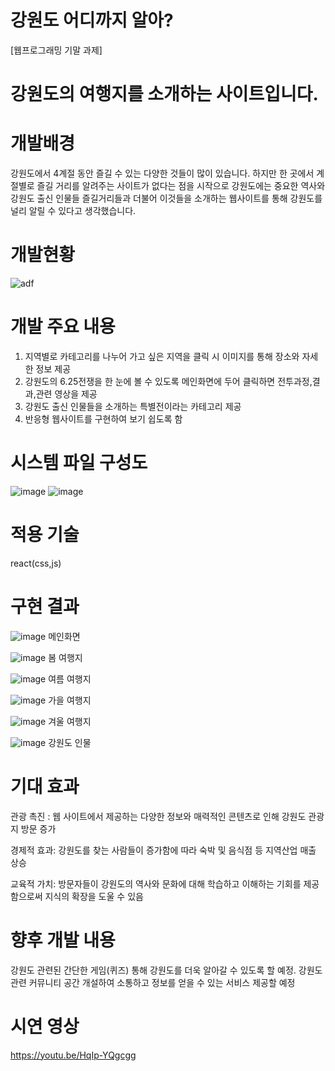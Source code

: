 # 강원도 어디까지 알아?
[웹프로그래밍 기말 과제]

# 강원도의 여행지를 소개하는 사이트입니다.


# 개발배경
강원도에서 4계절 동안 즐길 수 있는 다양한 것들이 많이 있습니다. 하지만
한 곳에서 계절별로 즐길 거리를 알려주는 사이트가 없다는 점을 시작으로
강원도에는 중요한 역사와 강원도 출신 인물들 즐길거리들과 더불어 
이것들을 소개하는 웹사이트를 통해 강원도를 널리 알릴 수 있다고 생각했습니다.

# 개발현황
![adf](https://github.com/user-attachments/assets/5fd83da7-075e-4646-b820-4777b9baf8b2)

# 개발 주요 내용
1. 지역별로 카테고리를 나누어 가고 싶은 지역을 클릭 시 이미지를 통해 장소와 자세한 정보 제공
2. 강원도의 6.25전쟁을 한 눈에 볼 수 있도록 메인화면에 두어 클릭하면 전투과정,결과,관련 영상을 제공
3. 강원도 출신 인물들을 소개하는 특별전이라는 카테고리 제공
4. 반응형 웹사이트를 구현하여 보기 쉽도록 함

# 시스템 파일 구성도
![image](https://github.com/user-attachments/assets/62ad48a9-2a9e-49ad-875a-f2444baea7af)
![image](https://github.com/user-attachments/assets/09d1feac-33ad-4df4-bf82-911e191cc333)

# 적용 기술
react(css,js)

# 구현 결과
![image](https://github.com/user-attachments/assets/e79f49de-268a-4bf6-ac75-5936e9ca156e)
메인화면

![image](https://github.com/user-attachments/assets/95ebe39d-eb43-4137-8e85-ecc956621feb)
봄 여행지

![image](https://github.com/user-attachments/assets/403442df-e3b4-4c01-bd2e-74435471170b)
여름 여행지

![image](https://github.com/user-attachments/assets/a3cb0259-cc3a-4e2a-a0bd-6ae81b0add5b)
가을 여행지

![image](https://github.com/user-attachments/assets/461494aa-e33c-49af-8f23-8ae9505f4928)
겨울 여행지

![image](https://github.com/user-attachments/assets/8d424f2b-df1f-481e-9e05-781f2bd26577)
강원도 인물


# 기대 효과
관광 촉진 : 웹 사이트에서 제공하는 다양한 정보와 매력적인 콘텐츠로 인해 강원도
관광지 방문 증가

경제적 효과: 강원도를 찾는 사람들이 증가함에 따라 숙박 및 음식점 등
지역산업 매출 상승

교육적 가치: 방문자들이 강원도의 역사와 문화에 대해 학습하고 이해하는 기회를 제공함으로써
지식의 확장을 도울 수 있음


# 향후 개발 내용
강원도 관련된 간단한 게임(퀴즈) 통해 강원도를 더욱 알아갈 수 있도록 할 예정.
강원도 관련 커뮤니티 공간 개설하여 소통하고 정보를 얻을 수 있는 서비스 제공할 예정

# 시연 영상
https://youtu.be/HqIp-YQgcgg

